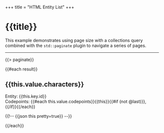 +++
title = "HTML Entity List"
+++

# {{title}}

This example demonstrates using page size with a collections query combined with the `std::paginate` plugin to  navigate a series of pages.

---

{{> paginate}}

<div class="entities">

{{#each result}}
<div>
<h2>{{this.value.characters}}</h2>

<div class="detail">Entity: {{this.key.id}}</div>
<div class="detail">Codepoints: {{#each this.value.codepoints}}{{this}}{{#if (not @last)}}, {{/if}}{{/each}}</div>

{{!-- {{json this pretty=true}} --}}
</div>
{{/each}}

</div>
